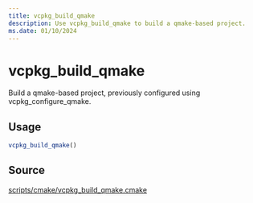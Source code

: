 ```yaml
---
title: vcpkg_build_qmake
description: Use vcpkg_build_qmake to build a qmake-based project.
ms.date: 01/10/2024
---
```

# vcpkg_build_qmake

Build a qmake-based project, previously configured using vcpkg_configure_qmake.

## Usage

```cmake
vcpkg_build_qmake()
```

## Source

[scripts/cmake/vcpkg\_build\_qmake.cmake](https://github.com/Microsoft/vcpkg/blob/master/scripts/cmake/vcpkg_build_qmake.cmake)
